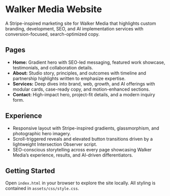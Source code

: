 # Walker Media Website

A Stripe-inspired marketing site for Walker Media that highlights custom branding, development, SEO, and AI implementation services with conversion-focused, search-optimized copy.

## Pages
- **Home:** Gradient hero with SEO-led messaging, featured work showcase, testimonials, and collaboration details.
- **About:** Studio story, principles, and outcomes with timeline and partnership highlights written to emphasize expertise.
- **Services:** Deep dives into brand, web, growth, and AI offerings with modular cards, case-ready copy, and motion-enhanced sections.
- **Contact:** High-impact hero, project-fit details, and a modern inquiry form.

## Experience
- Responsive layout with Stripe-inspired gradients, glassmorphism, and photographic hero imagery.
- Scroll-triggered reveals and elevated button transitions driven by a lightweight Intersection Observer script.
- SEO-conscious storytelling across every page showcasing Walker Media’s experience, results, and AI-driven differentiators.

## Getting Started
Open `index.html` in your browser to explore the site locally. All styling is contained in `assets/css/style.css`.
